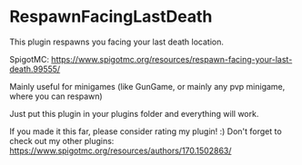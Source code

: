 # RespawnFacingLastDeath
This plugin respawns you facing your last death location.

SpigotMC: https://www.spigotmc.org/resources/respawn-facing-your-last-death.99555/

Mainly useful for minigames (like GunGame, or mainly any pvp minigame, where you can respawn)

Just put this plugin in your plugins folder and everything will work.


If you made it this far, please consider rating my plugin! :)
Don't forget to check out my other plugins: https://www.spigotmc.org/resources/authors/170.1502863/
